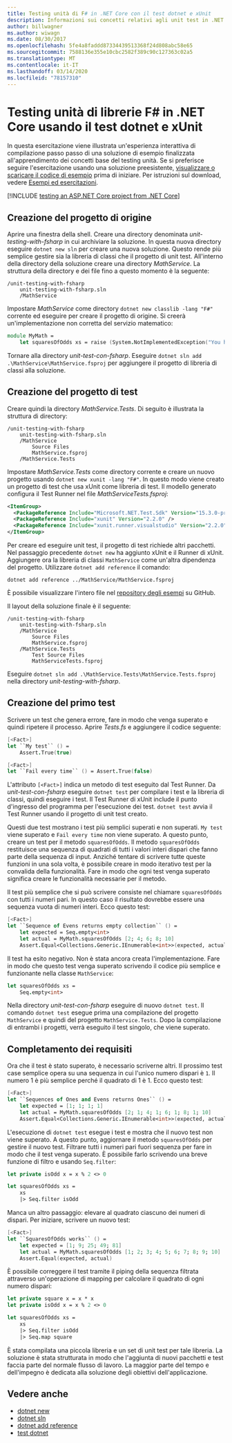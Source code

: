 ```yaml
---
title: Testing unità di F# in .NET Core con il test dotnet e xUnit
description: Informazioni sui concetti relativi agli unit test in .NET Core tramite un'esperienza interattiva per la creazione passo-passo di una soluzione di esempio con test dotnet e xUnit.
author: billwagner
ms.author: wiwagn
ms.date: 08/30/2017
ms.openlocfilehash: 5fe4a8faddd87334439513368f24d808abc58e65
ms.sourcegitcommit: 7588136e355e10cbc2582f389c90c127363c02a5
ms.translationtype: MT
ms.contentlocale: it-IT
ms.lasthandoff: 03/14/2020
ms.locfileid: "78157310"
---
```

# <a name="unit-testing-f-libraries-in-net-core-using-dotnet-test-and-xunit"></a>Testing unità di librerie F# in .NET Core usando il test dotnet e xUnit

In questa esercitazione viene illustrata un'esperienza interattiva di compilazione passo passo di una soluzione di esempio finalizzata all'apprendimento dei concetti base del testing unità. Se si preferisce seguire l'esercitazione usando una soluzione preesistente, [visualizzare o scaricare il codice di esempio](https://github.com/dotnet/samples/tree/master/core/getting-started/unit-testing-with-fsharp/) prima di iniziare. Per istruzioni sul download, vedere [Esempi ed esercitazioni](../../samples-and-tutorials/index.md#viewing-and-downloading-samples).

[!INCLUDE [testing an ASP.NET Core project from .NET Core](../../../includes/core-testing-note-aspnet.md)]

## <a name="creating-the-source-project"></a>Creazione del progetto di origine

Aprire una finestra della shell. Creare una directory denominata *unit-testing-with-fsharp* in cui archiviare la soluzione.
In questa nuova directory eseguire `dotnet new sln` per creare una nuova soluzione. Questo rende più semplice gestire sia la libreria di classi che il progetto di unit test.
All'interno della directory della soluzione creare una directory *MathService*. La struttura della directory e dei file fino a questo momento è la seguente:

```
/unit-testing-with-fsharp
    unit-testing-with-fsharp.sln
    /MathService
```

Impostare *MathService* come directory `dotnet new classlib -lang "F#"` corrente ed eseguire per creare il progetto di origine. Si creerà un'implementazione non corretta del servizio matematico:

```fsharp
module MyMath =
    let squaresOfOdds xs = raise (System.NotImplementedException("You haven't written a test yet!"))
```

Tornare alla directory *unit-test-con-fsharp*. Eseguire `dotnet sln add .\MathService\MathService.fsproj` per aggiungere il progetto di libreria di classi alla soluzione.

## <a name="creating-the-test-project"></a>Creazione del progetto di test

Creare quindi la directory *MathService.Tests*. Di seguito è illustrata la struttura di directory:

```
/unit-testing-with-fsharp
    unit-testing-with-fsharp.sln
    /MathService
        Source Files
        MathService.fsproj
    /MathService.Tests
```

Impostare *MathService.Tests* come directory corrente e creare un nuovo progetto usando `dotnet new xunit -lang "F#"`. In questo modo viene creato un progetto di test che usa xUnit come libreria di test. Il modello generato configura il Test Runner nel file *MathServiceTests.fsproj*:

```xml
<ItemGroup>
  <PackageReference Include="Microsoft.NET.Test.Sdk" Version="15.3.0-preview-20170628-02" />
  <PackageReference Include="xunit" Version="2.2.0" />
  <PackageReference Include="xunit.runner.visualstudio" Version="2.2.0" />
</ItemGroup>
```

Per creare ed eseguire unit test, il progetto di test richiede altri pacchetti. Nel passaggio precedente `dotnet new` ha aggiunto xUnit e il Runner di xUnit. Aggiungere ora la libreria di classi `MathService` come un'altra dipendenza del progetto. Utilizzare `dotnet add reference` il comando:

```dotnetcli
dotnet add reference ../MathService/MathService.fsproj
```

È possibile visualizzare l'intero file nel [repository degli esempi](https://github.com/dotnet/samples/blob/master/core/getting-started/unit-testing-with-fsharp/MathService.Tests/MathService.Tests.fsproj) su GitHub.

Il layout della soluzione finale è il seguente:

```
/unit-testing-with-fsharp
    unit-testing-with-fsharp.sln
    /MathService
        Source Files
        MathService.fsproj
    /MathService.Tests
        Test Source Files
        MathServiceTests.fsproj
```

Eseguire `dotnet sln add .\MathService.Tests\MathService.Tests.fsproj` nella directory *unit-testing-with-fsharp*.

## <a name="creating-the-first-test"></a>Creazione del primo test

Scrivere un test che genera errore, fare in modo che venga superato e quindi ripetere il processo. Aprire *Tests.fs* e aggiungere il codice seguente:

```fsharp
[<Fact>]
let ``My test`` () =
    Assert.True(true)

[<Fact>]
let ``Fail every time`` () = Assert.True(false)
```

L'attributo `[<Fact>]` indica un metodo di test eseguito dal Test Runner. Da *unit-test-con-fsharp* eseguire `dotnet test` per compilare i test e la libreria di classi, quindi eseguire i test. Il Test Runner di xUnit include il punto d'ingresso del programma per l'esecuzione dei test. `dotnet test` avvia il Test Runner usando il progetto di unit test creato.

Questi due test mostrano i test più semplici superati e non superati. `My test` viene superato e `Fail every time` non viene superato. A questo punto, creare un test per il metodo `squaresOfOdds`. Il metodo `squaresOfOdds` restituisce una sequenza di quadrati di tutti i valori interi dispari che fanno parte della sequenza di input. Anziché tentare di scrivere tutte queste funzioni in una sola volta, è possibile creare in modo iterativo test per la convalida della funzionalità. Fare in modo che ogni test venga superato significa creare le funzionalità necessarie per il metodo.

Il test più semplice che si può scrivere consiste nel chiamare `squaresOfOdds` con tutti i numeri pari. In questo caso il risultato dovrebbe essere una sequenza vuota di numeri interi.  Ecco questo test:

```fsharp
[<Fact>]
let ``Sequence of Evens returns empty collection`` () =
    let expected = Seq.empty<int>
    let actual = MyMath.squaresOfOdds [2; 4; 6; 8; 10]
    Assert.Equal<Collections.Generic.IEnumerable<int>>(expected, actual)
```

Il test ha esito negativo. Non è stata ancora creata l'implementazione. Fare in modo che questo test venga superato scrivendo il codice più semplice e funzionante nella classe `MathService`:

```fsharp
let squaresOfOdds xs =
    Seq.empty<int>
```

Nella directory *unit-test-con-fsharp* eseguire di nuovo `dotnet test`. Il comando `dotnet test` esegue prima una compilazione del progetto `MathService` e quindi del progetto `MathService.Tests`. Dopo la compilazione di entrambi i progetti, verrà eseguito il test singolo, che viene superato.

## <a name="completing-the-requirements"></a>Completamento dei requisiti

Ora che il test è stato superato, è necessario scriverne altri. Il prossimo test case semplice opera su una sequenza in cui l'unico numero dispari è `1`. Il numero 1 è più semplice perché il quadrato di 1 è 1. Ecco questo test:

```fsharp
[<Fact>]
let ``Sequences of Ones and Evens returns Ones`` () =
    let expected = [1; 1; 1; 1]
    let actual = MyMath.squaresOfOdds [2; 1; 4; 1; 6; 1; 8; 1; 10]
    Assert.Equal<Collections.Generic.IEnumerable<int>>(expected, actual)
```

L'esecuzione di `dotnet test` esegue i test e mostra che il nuovo test non viene superato. A questo punto, aggiornare il metodo `squaresOfOdds` per gestire il nuovo test. Filtrare tutti i numeri pari fuori sequenza per fare in modo che il test venga superato. È possibile farlo scrivendo una breve funzione di filtro e usando `Seq.filter`:

```fsharp
let private isOdd x = x % 2 <> 0

let squaresOfOdds xs =
    xs
    |> Seq.filter isOdd
```

Manca un altro passaggio: elevare al quadrato ciascuno dei numeri di dispari. Per iniziare, scrivere un nuovo test:

```fsharp
[<Fact>]
let ``SquaresOfOdds works`` () =
    let expected = [1; 9; 25; 49; 81]
    let actual = MyMath.squaresOfOdds [1; 2; 3; 4; 5; 6; 7; 8; 9; 10]
    Assert.Equal(expected, actual)
```

È possibile correggere il test tramite il piping della sequenza filtrata attraverso un'operazione di mapping per calcolare il quadrato di ogni numero dispari:

```fsharp
let private square x = x * x
let private isOdd x = x % 2 <> 0

let squaresOfOdds xs =
    xs
    |> Seq.filter isOdd
    |> Seq.map square
```

È stata compilata una piccola libreria e un set di unit test per tale libreria. La soluzione è stata strutturata in modo che l'aggiunta di nuovi pacchetti e test faccia parte del normale flusso di lavoro. La maggior parte del tempo e dell'impegno è dedicata alla soluzione degli obiettivi dell'applicazione.

## <a name="see-also"></a>Vedere anche

- [dotnet new](../tools/dotnet-new.md)
- [dotnet sln](../tools/dotnet-new.md)
- [dotnet add reference](../tools/dotnet-add-reference.md)
- [test dotnet](../tools/dotnet-test.md)
